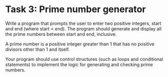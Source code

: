 # Task 3: Prime number generator

Write a program that prompts the user to enter two positive integers, start and end (where start < end). The program should generate and display all the prime numbers between start and end, inclusive.

A prime number is a positive integer greater than 1 that has no positive divisors other than 1 and itself.

Your program should use control structures (such as loops and conditional statements) to implement the logic for generating and checking prime numbers.